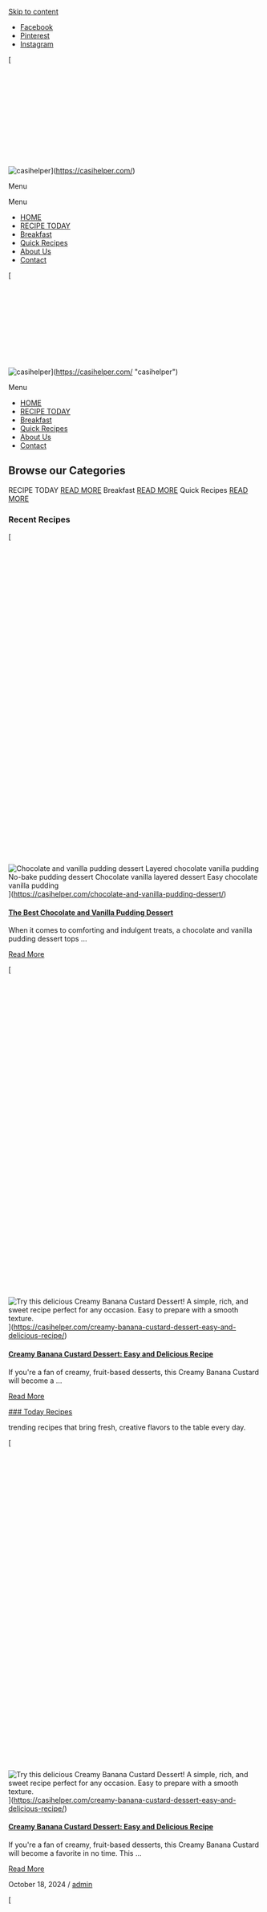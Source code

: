 [Skip to content](#content "Skip to content")

* [Facebook](https://www.facebook.com/Patis199/)
* [Pinterest](https://www.pinterest.com/casihelper199/)
* [Instagram](https://www.instagram.com/casihelper_recipe/)

[![casihelper](data:image/svg+xml,%3Csvg%20xmlns='http://www.w3.org/2000/svg'%20viewBox='0%200%20300%20113'%3E%3C/svg%3E)

![casihelper](https://casihelper.com/wp-content/uploads/2024/08/casihelper-1.webp)](https://casihelper.com/)

[](#)[](#)

Menu

Menu

* [HOME](https://casihelper.com/)
* [RECIPE TODAY](https://casihelper.com/recipe-today/)
* [Breakfast](https://casihelper.com/breakfast/)
* [Quick Recipes](https://casihelper.com/quick-recipes/)
* [About Us](https://casihelper.com/about-us/)
* [Contact](https://casihelper.com/contact/)

[](#)[](#)

[![casihelper](data:image/svg+xml,%3Csvg%20xmlns='http://www.w3.org/2000/svg'%20viewBox='0%200%20250%2080'%3E%3C/svg%3E)

![casihelper](https://casihelper.com/wp-content/uploads/2024/10/CasiHelper-3.png)](https://casihelper.com/ "casihelper")

Menu

* [HOME](https://casihelper.com/)
* [RECIPE TODAY](https://casihelper.com/recipe-today/)
* [Breakfast](https://casihelper.com/breakfast/)
* [Quick Recipes](https://casihelper.com/quick-recipes/)
* [About Us](https://casihelper.com/about-us/)
* [Contact](https://casihelper.com/contact/)

[](#)[](#)

Browse our Categories
---------------------

 RECIPE TODAY [READ MORE](https://casihelper.com/category/recipe-today/)  Breakfast [READ MORE](https://casihelper.com/category/breakfast/)  Quick Recipes [READ MORE](https://casihelper.com/category/quick-recipes/)

### Recent Recipes

[![Chocolate and vanilla pudding dessert Layered chocolate vanilla pudding No-bake pudding dessert Chocolate vanilla layered dessert Easy chocolate vanilla pudding](data:image/svg+xml,%3Csvg%20xmlns='http://www.w3.org/2000/svg'%20viewBox='0%200%201080%201350'%3E%3C/svg%3E)

![Chocolate and vanilla pudding dessert Layered chocolate vanilla pudding No-bake pudding dessert Chocolate vanilla layered dessert Easy chocolate vanilla pudding](https://casihelper.com/wp-content/uploads/2024/10/Design-sans-titre-84.webp)](https://casihelper.com/chocolate-and-vanilla-pudding-dessert/)

#### [The Best Chocolate and Vanilla Pudding Dessert](https://casihelper.com/chocolate-and-vanilla-pudding-dessert/)

When it comes to comforting and indulgent treats, a chocolate and vanilla pudding dessert tops ...

[Read More](https://casihelper.com/chocolate-and-vanilla-pudding-dessert/)

[![Try this delicious Creamy Banana Custard Dessert! A simple, rich, and sweet recipe perfect for any occasion. Easy to prepare with a smooth texture.](data:image/svg+xml,%3Csvg%20xmlns='http://www.w3.org/2000/svg'%20viewBox='0%200%201080%201350'%3E%3C/svg%3E)

![Try this delicious Creamy Banana Custard Dessert! A simple, rich, and sweet recipe perfect for any occasion. Easy to prepare with a smooth texture.](https://casihelper.com/wp-content/uploads/2024/10/Design-sans-titre-83-1.webp)](https://casihelper.com/creamy-banana-custard-dessert-easy-and-delicious-recipe/)

#### [Creamy Banana Custard Dessert: Easy and Delicious Recipe](https://casihelper.com/creamy-banana-custard-dessert-easy-and-delicious-recipe/)

If you're a fan of creamy, fruit-based desserts, this Creamy Banana Custard will become a ...

[Read More](https://casihelper.com/creamy-banana-custard-dessert-easy-and-delicious-recipe/)

[### Today Recipes](https://casihelper.com/category/recipe-today/)

trending recipes that bring fresh, creative flavors to the table every day.

[![Try this delicious Creamy Banana Custard Dessert! A simple, rich, and sweet recipe perfect for any occasion. Easy to prepare with a smooth texture.](data:image/svg+xml,%3Csvg%20xmlns='http://www.w3.org/2000/svg'%20viewBox='0%200%20819%201024'%3E%3C/svg%3E)

![Try this delicious Creamy Banana Custard Dessert! A simple, rich, and sweet recipe perfect for any occasion. Easy to prepare with a smooth texture.](https://casihelper.com/wp-content/uploads/2024/10/Design-sans-titre-83-1-819x1024.webp)](https://casihelper.com/creamy-banana-custard-dessert-easy-and-delicious-recipe/)

#### [Creamy Banana Custard Dessert: Easy and Delicious Recipe](https://casihelper.com/creamy-banana-custard-dessert-easy-and-delicious-recipe/)

If you're a fan of creamy, fruit-based desserts, this Creamy Banana Custard will become a favorite in no time. This ...

[Read More](https://casihelper.com/creamy-banana-custard-dessert-easy-and-delicious-recipe/)

October 18, 2024 / [admin](https://casihelper.com/author/admin/)

  [![](data:image/svg+xml,%3Csvg%20xmlns='http://www.w3.org/2000/svg'%20viewBox='0%200%20819%201024'%3E%3C/svg%3E)

 ![](https://casihelper.com/wp-content/uploads/2024/10/No-Bake-Colorful-Fruit-Cake-819x1024.png)](https://casihelper.com/no-bake-colorful-fruit-cake-a-comprehensive-guide/)

#### [No-Bake Colorful Fruit Cake: A Comprehensive Guide](https://casihelper.com/no-bake-colorful-fruit-cake-a-comprehensive-guide/)

When it comes to creating desserts that are as eye-catching as they are delicious, a no-bake colorful fruit cake is ...

[Read More](https://casihelper.com/no-bake-colorful-fruit-cake-a-comprehensive-guide/)

October 4, 2024 / [admin](https://casihelper.com/author/admin/)

[![Banana Pecan Caramel Layer Cake](data:image/svg+xml,%3Csvg%20xmlns='http://www.w3.org/2000/svg'%20viewBox='0%200%20819%201024'%3E%3C/svg%3E)

![Banana Pecan Caramel Layer Cake](https://casihelper.com/wp-content/uploads/2024/09/Bloc-1-Bloc-1-find-more-fall-recipes-casihelper.com-16-819x1024.webp)](https://casihelper.com/banana-pecan-caramel-layer-cake-a-decadent-treat/)

#### [Banana Pecan Caramel Layer Cake: A Decadent Treat](https://casihelper.com/banana-pecan-caramel-layer-cake-a-decadent-treat/)

Indulge in the ultimate dessert with a Banana Pecan Caramel Layer Cake, blending rich flavors for an unforgettable homemade treat ...

[Read More](https://casihelper.com/banana-pecan-caramel-layer-cake-a-decadent-treat/)

September 26, 2024 / [admin](https://casihelper.com/author/admin/)

[![Lemon Zucchini Heaven Bread](data:image/svg+xml,%3Csvg%20xmlns='http://www.w3.org/2000/svg'%20viewBox='0%200%20840%20480'%3E%3C/svg%3E)

![Lemon Zucchini Heaven Bread](https://casihelper.com/wp-content/uploads/2024/09/Lemon-Zucchini-Heaven-Bread-1024x585.jpg)](https://casihelper.com/moist-easy-lemon-zucchini-heaven-bread-recipe/)

#### [Moist & Easy Lemon Zucchini Heaven Bread Recipe](https://casihelper.com/moist-easy-lemon-zucchini-heaven-bread-recipe/)

Indulge in the perfect summer treat with Lemon Zucchini Heaven Bread – a deliciously moist, lemony delight topped with a ...

[Read More](https://casihelper.com/moist-easy-lemon-zucchini-heaven-bread-recipe/)

September 25, 2024 / [admin](https://casihelper.com/author/admin/)

[### Breakfast Recipes](https://casihelper.com/category/breakfast/)

Start your day right with diverse breakfast ideas, from quick bites to hearty meals.

[![Peanut butter and berry toast](data:image/svg+xml,%3Csvg%20xmlns='http://www.w3.org/2000/svg'%20viewBox='0%200%20840%20480'%3E%3C/svg%3E)

![Peanut butter and berry toast](https://casihelper.com/wp-content/uploads/2024/09/Peanut-butter-and-berry-toast-1024x585.jpg)](https://casihelper.com/peanut-butter-berry-toast/)

#### [Peanut Butter & Berry Toast](https://casihelper.com/peanut-butter-berry-toast/)

Discover a delicious breakfast with our peanut butter and berry toast recipe. Quick, nutritious, and bursting with flavor - perfect ...

[Read More](https://casihelper.com/peanut-butter-berry-toast/)

September 16, 2024 / [admin](https://casihelper.com/author/admin/)

[![Cottage cheese with pineapple](data:image/svg+xml,%3Csvg%20xmlns='http://www.w3.org/2000/svg'%20viewBox='0%200%20840%20480'%3E%3C/svg%3E)

![Cottage cheese with pineapple](https://casihelper.com/wp-content/uploads/2024/09/Cottage-cheese-with-pineapple-1024x585.jpg)](https://casihelper.com/cottage-cheese-with-fresh-pineapple/)

#### [Cottage Cheese with Fresh Pineapple](https://casihelper.com/cottage-cheese-with-fresh-pineapple/)

Discover the perfect blend of creamy cottage cheese with sweet, tangy pineapple. A protein-packed, low-carb snack that's both delicious and ...

[Read More](https://casihelper.com/cottage-cheese-with-fresh-pineapple/)

September 16, 2024 / [admin](https://casihelper.com/author/admin/)

[![Quinoa breakfast bowl](data:image/svg+xml,%3Csvg%20xmlns='http://www.w3.org/2000/svg'%20viewBox='0%200%20840%20480'%3E%3C/svg%3E)

![Quinoa breakfast bowl](https://casihelper.com/wp-content/uploads/2024/09/Quinoa-breakfast-bowl-1024x585.jpg)](https://casihelper.com/quinoa-breakfast-bowl-with-fruits/)

#### [Quinoa Breakfast Bowl with Fruits](https://casihelper.com/quinoa-breakfast-bowl-with-fruits/)

Discover a delicious and nutritious way to start your day with our quinoa breakfast bowl. Packed with fruits and protein, ...

[Read More](https://casihelper.com/quinoa-breakfast-bowl-with-fruits/)

September 16, 2024 / [admin](https://casihelper.com/author/admin/)

[![Almond butter and banana rice cake](data:image/svg+xml,%3Csvg%20xmlns='http://www.w3.org/2000/svg'%20viewBox='0%200%20840%20480'%3E%3C/svg%3E)

![Almond butter and banana rice cake](https://casihelper.com/wp-content/uploads/2024/09/Almond-butter-and-banana-rice-cake-1024x585.jpg)](https://casihelper.com/almond-butter-and-banana-rice-cake/)

#### [Almond Butter and Banana Rice Cake](https://casihelper.com/almond-butter-and-banana-rice-cake/)

Discover the perfect healthy snack: almond butter and banana rice cake. Learn how to make this delicious, nutritious treat that's ...

[Read More](https://casihelper.com/almond-butter-and-banana-rice-cake/)

September 15, 2024 / [admin](https://casihelper.com/author/admin/)

[### Quick Recipes](https://casihelper.com/category/quick-recipes/)

Start your day right with diverse breakfast ideas, from quick bites to hearty meals.

[![Chocolate and vanilla pudding dessert Layered chocolate vanilla pudding No-bake pudding dessert Chocolate vanilla layered dessert Easy chocolate vanilla pudding](data:image/svg+xml,%3Csvg%20xmlns='http://www.w3.org/2000/svg'%20viewBox='0%200%20819%201024'%3E%3C/svg%3E)

![Chocolate and vanilla pudding dessert Layered chocolate vanilla pudding No-bake pudding dessert Chocolate vanilla layered dessert Easy chocolate vanilla pudding](https://casihelper.com/wp-content/uploads/2024/10/Design-sans-titre-84-819x1024.webp)](https://casihelper.com/chocolate-and-vanilla-pudding-dessert/)

#### [The Best Chocolate and Vanilla Pudding Dessert](https://casihelper.com/chocolate-and-vanilla-pudding-dessert/)

When it comes to comforting and indulgent treats, a chocolate and vanilla pudding dessert tops the list. Whether it's a ...

[Read More](https://casihelper.com/chocolate-and-vanilla-pudding-dessert/)

October 19, 2024 / [admin](https://casihelper.com/author/admin/)

[![Savory Puff Pastry with Ham and Cheese topped with creamy Béchamel sauce.](data:image/svg+xml,%3Csvg%20xmlns='http://www.w3.org/2000/svg'%20viewBox='0%200%20819%201024'%3E%3C/svg%3E)

![Savory Puff Pastry with Ham and Cheese topped with creamy Béchamel sauce.](https://casihelper.com/wp-content/uploads/2024/10/Design-sans-titre-75-819x1024.webp)](https://casihelper.com/savory-puff-pastry-with-ham-and-cheese-easy-bechamel-recipe/)

#### [Savory Puff Pastry with Ham and Cheese: Easy Béchamel Recipe](https://casihelper.com/savory-puff-pastry-with-ham-and-cheese-easy-bechamel-recipe/)

Introduction Looking for a savory treat that combines crispy, golden pastry with a rich and creamy filling? This Savory Puff ...

[Read More](https://casihelper.com/savory-puff-pastry-with-ham-and-cheese-easy-bechamel-recipe/)

October 14, 2024 / [admin](https://casihelper.com/author/admin/)

[![No-bake fruit cake Colorful no-bake cake No-bake holiday fruit cake No-bake dessert with fruit](data:image/svg+xml,%3Csvg%20xmlns='http://www.w3.org/2000/svg'%20viewBox='0%200%20819%201024'%3E%3C/svg%3E)

![No-bake fruit cake Colorful no-bake cake No-bake holiday fruit cake No-bake dessert with fruit](https://casihelper.com/wp-content/uploads/2024/10/Design-sans-titre-71-819x1024.webp)](https://casihelper.com/no-bake-colorful-fruit-cake-a-comprehensive-guide-for-every-occasion/)

#### [No-Bake Colorful Fruit Cake – A Comprehensive Guide for Every Occasion](https://casihelper.com/no-bake-colorful-fruit-cake-a-comprehensive-guide-for-every-occasion/)

Meta Description: Looking for a simple yet stunning dessert? Try this No-Bake Colorful Fruit Cake recipe. With fresh fruits and ...

[Read More](https://casihelper.com/no-bake-colorful-fruit-cake-a-comprehensive-guide-for-every-occasion/)

October 13, 2024 / [admin](https://casihelper.com/author/admin/)

[![These crispy cauliflower patties with vegan tartar sauce are a delicious, healthy, and easy-to-make plant-based dish perfect for any meal.](data:image/svg+xml,%3Csvg%20xmlns='http://www.w3.org/2000/svg'%20viewBox='0%200%20819%201024'%3E%3C/svg%3E)

![These crispy cauliflower patties with vegan tartar sauce are a delicious, healthy, and easy-to-make plant-based dish perfect for any meal.](https://casihelper.com/wp-content/uploads/2024/09/Bloc-1-Bloc-1-find-more-fall-recipes-casihelper.com-12-819x1024.webp)](https://casihelper.com/crispy-cauliflower-patties-with-vegan-tartar-sauce/)

#### [Crispy Cauliflower Patties with Vegan Tartar Sauce](https://casihelper.com/crispy-cauliflower-patties-with-vegan-tartar-sauce/)

Introduction Cauliflower is an all-star in plant-based cuisine. These crispy cauliflower patties offer a nutritious, tasty alternative to traditional meals ...

[Read More](https://casihelper.com/crispy-cauliflower-patties-with-vegan-tartar-sauce/)

September 29, 2024 / [admin](https://casihelper.com/author/admin/)

Footer
------

* [About Us](https://casihelper.com/about-us/)
* [Privacy Policy](https://casihelper.com/privacy-policy/)
* [Terms of Service](https://casihelper.com/terms-of-service/)
* [Contact](https://casihelper.com/contact/)

© Casihelper 2024

Close

[![counter free hit unique web](//sstatic1.histats.com/0.gif?4892115&101)](https://casihelper.com/)

Search for:
